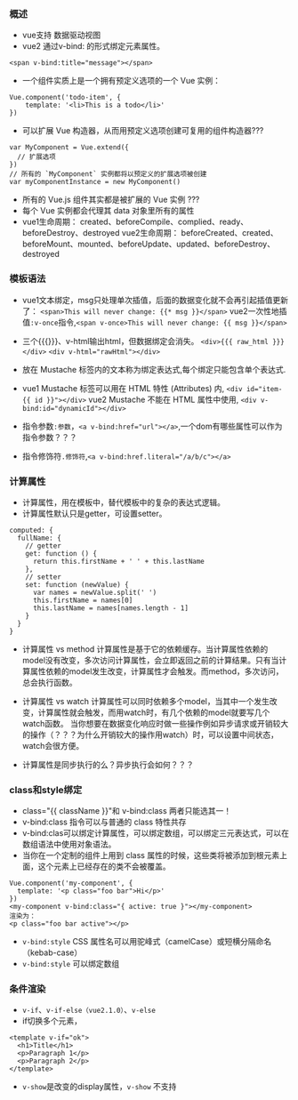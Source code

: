 ### 概述
* vue支持 数据驱动视图
* vue2 通过v-bind: 的形式绑定元素属性。
```
<span v-bind:title="message"></span>
```
* 一个组件实质上是一个拥有预定义选项的一个 Vue 实例：
```
Vue.component('todo-item', {
    template: '<li>This is a todo</li>'
})
```

* 可以扩展 Vue 构造器，从而用预定义选项创建可复用的组件构造器???
```
var MyComponent = Vue.extend({
  // 扩展选项
})
// 所有的 `MyComponent` 实例都将以预定义的扩展选项被创建
var myComponentInstance = new MyComponent()
```
* 所有的 Vue.js 组件其实都是被扩展的 Vue 实例 ???
* 每个 Vue 实例都会代理其 data 对象里所有的属性
* vue1生命周期：
  created、beforeCompile、complied、ready、beforeDestroy、destroyed
  vue2生命周期：
  beforeCreated、created、beforeMount、mounted、beforeUpdate、updated、beforeDestroy、destroyed

### 模板语法
* vue1文本绑定，msg只处理单次插值，后面的数据变化就不会再引起插值更新了：
```<span>This will never change: {{* msg }}</span>```
vue2一次性地插值```:v-once```指令,```<span v-once>This will never change: {{ msg }}</span>```

* 三个{{{}}}、v-html输出html，但数据绑定会消失。
```<div>{{{ raw_html }}}</div>```
```<div v-html="rawHtml"></div>```

* 放在 Mustache 标签内的文本称为绑定表达式,每个绑定只能包含单个表达式.
* vue1 Mustache 标签可以用在 HTML 特性 (Attributes) 内,
```<div id="item-{{ id }}"></div>```
vue2 Mustache 不能在 HTML 属性中使用,
```<div v-bind:id="dynamicId"></div>```
* 指令参数```:参数```，```<a v-bind:href="url"></a>```,一个dom有哪些属性可以作为指令参数？？？
* 指令修饰符```.修饰符```,```<a v-bind:href.literal="/a/b/c"></a>```

### 计算属性 
* 计算属性，用在模板中，替代模板中的复杂的表达式逻辑。
* 计算属性默认只是getter，可设置setter。
```
computed: {
  fullName: {
    // getter
    get: function () {
      return this.firstName + ' ' + this.lastName
    },
    // setter
    set: function (newValue) {
      var names = newValue.split(' ')
      this.firstName = names[0]
      this.lastName = names[names.length - 1]
    }
  }
}
```
* 计算属性 vs method
计算属性是基于它的依赖缓存。当计算属性依赖的model没有改变，多次访问计算属性，会立即返回之前的计算结果。只有当计算属性依赖的model发生改变，计算属性才会触发。而method，多次访问，总会执行函数。

* 计算属性 vs watch
计算属性可以同时依赖多个model，当其中一个发生改变，计算属性就会触发，而用watch时，有几个依赖的model就要写几个watch函数。
当你想要在数据变化响应时做一些操作例如异步请求或开销较大的操作（？？？为什么开销较大的操作用watch）时，可以设置中间状态，watch会很方便。
* 计算属性是同步执行的么？异步执行会如何？？？

### class和style绑定
* class="{{ className }}"和 v-bind:class 两者只能选其一！
* v-bind:class 指令可以与普通的 class 特性共存
* v-bind:clas可以绑定计算属性，可以绑定数组，可以绑定三元表达式，可以在数组语法中使用对象语法。
* 当你在一个定制的组件上用到 class 属性的时候，这些类将被添加到根元素上面，这个元素上已经存在的类不会被覆盖。
```
Vue.component('my-component', {
  template: '<p class="foo bar">Hi</p>'
})
<my-component v-bind:class="{ active: true }"></my-component>
渲染为：
<p class="foo bar active"></p>
```
* `v-bind:style` CSS 属性名可以用驼峰式（camelCase）或短横分隔命名（kebab-case）
* `v-bind:style` 可以绑定数组

### 条件渲染
* `v-if`、`v-if-else（vue2.1.0）`、`v-else`
* if切换多个元素，
```
<template v-if="ok">
  <h1>Title</h1>
  <p>Paragraph 1</p>
  <p>Paragraph 2</p>
</template>
```
* `v-show`是改变的display属性，`v-show` 不支持 <template> 语法。
* `v-else` 指令给 `v-if` 或 `v-show` 添加一个 “else 块”。
* v-show用在组件上时:
```html
<custom-component v-show="condition"></custom-component>  // 不要这样用
<p v-else>这可能也是一个组件</p>  // 要这样用
<custom-component v-show="condition"></custom-component>
<p v-show="!condition">这可能也是一个组件</p>
```
* (vue2文档)，Vue 尝试尽可能高效的渲染元素，通常会复用已有元素而不是从头开始渲染。
```html
// 个模版由于使用了相同的元素，<input> 会被复用，仅仅是替换了他们的 placeholder
<template v-if="loginType === 'username'">
  <label>Username</label>
  <input placeholder="Enter your username">
</template>
<template v-else>
  <label>Email</label>
  <input placeholder="Enter your email address">
</template>
// 不想复用元素时，可以在元素添加属性key，保证元素唯一性
<template v-if="loginType === 'username'">
  <label>Username</label>
  <input placeholder="Enter your username" key="username-input">
</template>
<template v-else>
  <label>Email</label>
  <input placeholder="Enter your email address" key="email-input">
</template>
```
* v-if vs v-show 
v-if 确保条件块在切换当中合适地销毁与重建条件块内的事件监听器和子组件。v-show 切换display属性。v-if 有更高的切换消耗而 v-show 有更高的初始渲染消耗。

### 列表渲染
* 为索引指定别名``` v-for="(index, item) in items"```
* vue1中`track-by`, 比较的track-by标记的key值对应的值，如果值一致则可以复用这个已有对象的作用域与 DOM 元素。
vue2中key，
```
<div v-for="item in items" :key="item.id">
  <!-- 内容 -->
</div>
```

* 给数组设置值,
```
// vue1: $set()
example1.items.$set(0, { childMsg: 'Changed!'})
$set(items, []);
// vue2: set()
Vue.set(example1.items, indexOfItem, newValue)
```

* 删除数组元素，
```
// vue1 $remove()
this.items.$remove(item)
// 等同于
var index = this.items.indexOf(item)
if (index !== -1) {
  this.items.splice(index, 1)
}

// vue2 
example1.items.splice(indexOfItem, 1, newValue)  // 不支持
example1.items.splice(newLength)  // 支持
```

* 在遍历一个数组时，如果数组元素是对象并且对象用 `Object.freeze()` 冻结，你需要明确指定 track-by。在这种情况下如果 Vue.js 不能自动追踪对象，将给出一条警告。
* 在v-for中的$key，可取得对象的key值。
* v-for整数，
```
// 表示重复模板数次
<div>
  <span v-for="n in 10">{{ n }} </span>
</div>
```
